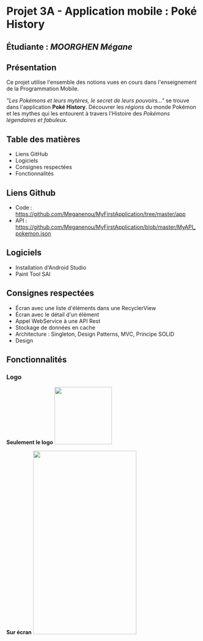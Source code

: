 # Projet 3A - Application mobile : Poké History
## Étudiante : _MOORGHEN Mégane_
## Présentation
Ce projet utilise l'ensemble des notions vues en cours dans l'enseignement de la Programmation Mobile.

_"Les Pokémons et leurs mytères, le secret de leurs pouvoirs..."_ se trouve dans l'application **Poké History**. Découvrer les _régions_ du monde Pokémon et les mythes qui les entourent à travers l'Histoire des _Pokémons légendaires et fabuleux._
## Table des matières
* Liens GitHub
* Logiciels
* Consignes respectées
* Fonctionnalités
## Liens Github
* Code : https://github.com/Meganenou/MyFirstApplication/tree/master/app
* API : https://github.com/Meganenou/MyFirstApplication/blob/master/MyAPI_pokemon.json
## Logiciels
* Installation d'Android Studio
* Paint Tool SAI
## Consignes respectées
* Écran avec une liste d'éléments dans une RecyclerView
* Écran avec le détail d'un élément
* Appel WebService à une API Rest
* Stockage de données en cache
* Architecture : Singleton, Design Patterns, MVC, Principe SOLID
* Design
## Fonctionnalités
### Logo
**Seulement le logo**
<img src="https://user-images.githubusercontent.com/63911484/81501916-271e1f00-92db-11ea-9298-243f6d7047dc.png" width="150" height="150">

**Sur écran**
<img src="https://user-images.githubusercontent.com/63911484/81502151-7e70bf00-92dc-11ea-9959-f34c3aea7b62.png" width="270" height="480">

